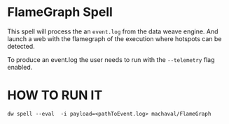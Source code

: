 # FlameGraph Spell

This spell will process the an `event.log` from the data weave engine. And launch a web with the flamegraph of the execution where hotspots can be detected.

To produce an event.log the user needs to run with the `--telemetry` flag enabled.

# HOW TO RUN IT

`dw spell --eval  -i payload=<pathToEvent.log> machaval/FlameGraph`